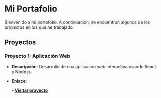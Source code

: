 # Mi Portafolio

Bienvenido a mi portafolio. A continuación, se encuentran algunos de los proyectos en los que he trabajado.

## Proyectos

### Proyecto 1: Aplicación Web
- **Descripción**: Desarrollo de una aplicación web interactiva usando React y Node.js.
- **Enlace**:

  **- [Visitar proyecto](https://AKarolMP.github.io/proyecto1)**
